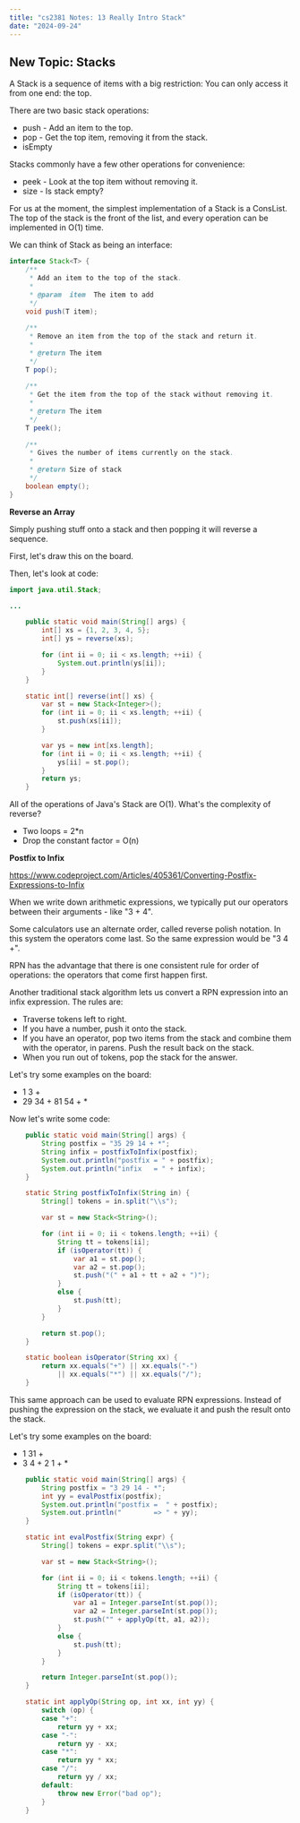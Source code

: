```yaml
---
title: "cs2381 Notes: 13 Really Intro Stack"
date: "2024-09-24"
---
```


## New Topic: Stacks


A Stack is a sequence of items with a big restriction: You can only
access it from one end: the top.

There are two basic stack operations:

 - push - Add an item to the top.
 - pop - Get the top item, removing it from the stack.
 - isEmpty

Stacks commonly have a few other operations for convenience:

 - peek - Look at the top item without removing it.
 - size - Is stack empty?

For us at the moment, the simplest implementation of a Stack is a
ConsList. The top of the stack is the front of the list, and every
operation can be implemented in O(1) time.

We can think of Stack as being an interface:

```java
interface Stack<T> {
    /**
     * Add an item to the top of the stack.
     *
     * @param  item  The item to add
     */
    void push(T item);
    
    /**
     * Remove an item from the top of the stack and return it.
     *
     * @return The item
     */
    T pop();
    
    /**
     * Get the item from the top of the stack without removing it.
     *
     * @return The item
     */
    T peek();
    
    /**
     * Gives the number of items currently on the stack.
     *
     * @return Size of stack
     */
    boolean empty();
}
```

**Reverse an Array**

Simply pushing stuff onto a stack and then popping it will reverse a
sequence.

First, let's draw this on the board.

Then, let's look at code:


```java
import java.util.Stack;

...

    public static void main(String[] args) {
        int[] xs = {1, 2, 3, 4, 5};
        int[] ys = reverse(xs);

        for (int ii = 0; ii < xs.length; ++ii) {
            System.out.println(ys[ii]);
        }
    }

    static int[] reverse(int[] xs) {
        var st = new Stack<Integer>();
        for (int ii = 0; ii < xs.length; ++ii) {
            st.push(xs[ii]);
        }

        var ys = new int[xs.length];
        for (int ii = 0; ii < xs.length; ++ii) {
            ys[ii] = st.pop();
        }
        return ys;
    }
```

All of the operations of Java's Stack are O(1). What's the complexity
of reverse?

 - Two loops = 2*n
 - Drop the constant factor = O(n)

**Postfix to Infix**

https://www.codeproject.com/Articles/405361/Converting-Postfix-Expressions-to-Infix

When we write down arithmetic expressions, we typically put our operators
between their arguments - like "3 + 4".

Some calculators use an alternate order, called reverse polish
notation. In this system the operators come last. So the same
expression would be "3 4 +".

RPN has the advantage that there is one consistent rule for order of
operations: the operators that come first happen first.

Another traditional stack algorithm lets us convert a RPN expression
into an infix expression. The rules are:

 - Traverse tokens left to right.
 - If you have a number, push it onto the stack.
 - If you have an operator, pop two items from the stack and combine
   them with the operator, in parens. Push the result back on the
   stack.
 - When you run out of tokens, pop the stack for the answer.
 
Let's try some examples on the board:

 - 1 3 +
 - 29 34 + 81 54 + *

Now let's write some code:

```java
    public static void main(String[] args) {
        String postfix = "35 29 14 + *";
        String infix = postfixToInfix(postfix);
        System.out.println("postfix = " + postfix);
        System.out.println("infix   = " + infix);
    }

    static String postfixToInfix(String in) {
        String[] tokens = in.split("\\s");

        var st = new Stack<String>();

        for (int ii = 0; ii < tokens.length; ++ii) {
            String tt = tokens[ii];
            if (isOperator(tt)) {
                var a1 = st.pop();
                var a2 = st.pop();
                st.push("(" + a1 + tt + a2 + ")");
            }
            else {
                st.push(tt);
            }
        }

        return st.pop();
    }

    static boolean isOperator(String xx) {
        return xx.equals("+") || xx.equals("-")
            || xx.equals("*") || xx.equals("/");
    }
```

This same approach can be used to evaluate RPN expressions. Instead of
pushing the expression on the stack, we evaluate it and push the
result onto the stack.

Let's try some examples on the board:

 - 1 31 +
 - 3 4 + 2 1 + *


```java
    public static void main(String[] args) {
        String postfix = "3 29 14 - *";
        int yy = evalPostfix(postfix);
        System.out.println("postfix =  " + postfix);
        System.out.println("        => " + yy);
    }

    static int evalPostfix(String expr) {
        String[] tokens = expr.split("\\s");

        var st = new Stack<String>();

        for (int ii = 0; ii < tokens.length; ++ii) {
            String tt = tokens[ii];
            if (isOperator(tt)) {
                var a1 = Integer.parseInt(st.pop());
                var a2 = Integer.parseInt(st.pop());
                st.push("" + applyOp(tt, a1, a2));
            }
            else {
                st.push(tt);
            }
        }

        return Integer.parseInt(st.pop());
    }

    static int applyOp(String op, int xx, int yy) {
        switch (op) {
        case "+":
            return yy + xx;
        case "-":
            return yy - xx;
        case "*":
            return yy * xx;
        case "/":
            return yy / xx;
        default:
            throw new Error("bad op");
        }
    }
```
